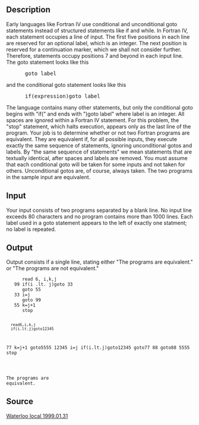 <h2>Description</h2><p>Early languages like Fortran IV use conditional and unconditional goto statements instead of structured statements like if and while. In Fortran IV, each statement occupies a line of input. The first five positions in each line are reserved for an optional label, which is an integer. The next position is reserved for a continuation marker, which we shall not consider further. Therefore, statements occupy positions 7 and beyond in each input line. The goto statement looks like this 
</p><pre>      goto label</pre><p>
</p>and the conditional goto statement looks like this 
<pre>      if(expression)goto label</pre><p>
</p>The language contains many other statements, but only the conditional goto begins with "if(" and ends with ")goto label" where label is an integer. All spaces are ignored within a Fortran IV statement. For this problem, the "stop" statement, which halts execution, appears only as the last line of the program. 
Your job is to determine whether or not two Fortran programs are equivalent. They are equivalent if, for all possible inputs, they execute exactly the same sequence of statements, ignoring unconditional gotos and labels. By "the same sequence of statements" we mean statements that are textually identical, after spaces and labels are removed. You must assume that each conditional goto will be taken for some inputs and not taken for others. Unconditional gotos are, of course, always taken. The two programs in the sample input are equivalent. 
<h2>Input</h2><p>Your input consists of two programs separated by a blank line. No input line exceeds 80 characters and no program contains more than 1000 lines. Each label used in a goto statement appears to the left of exactly one statment; no label is repeated.</p><h2>Output</h2><p>Output consists if a single line, stating either "The programs are equivalent." or "The programs are not equivalent." </p><pre><code class="language-input1">      read 6, i,k,j
   99 if(i .lt. j)goto 33
      goto 55
   33 i=j
      goto 99
   55 k=j+1
      stop

      read6,i,k,j
      if(i.lt.j)goto12345
77    k=j+1
      goto5555
12345 i=j
      if(i.lt.j)goto12345
      goto77
88    goto88
5555  stop

</code></pre><pre><code class="language-output1">The programs are equivalent.
</code></pre><h2>Source</h2><a href="searchproblem?field=source&amp;key=Waterloo+local+1999.01.31">Waterloo local 1999.01.31</a>